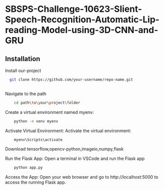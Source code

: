 
# SBSPS-Challenge-10623-Slient-Speech-Recognition-Automatic-Lip-reading-Model-using-3D-CNN-and-GRU


## Installation

Install our-project 

```bash
  git clone https://github.com/your-username/repo-name.git
  
```
Navigate to the path
```bash
    cd path\to\your\project\folder
```
Create a virtual environment named myenv:
```bash
    python -m venv myenv
```
Activate Virtual Environment: Activate the virtual environment:
```bash
    myenv\Scripts\activate
```
Download tensorflow,opencv-python,imageio,numpy,flask

Run the Flask App: Open a terminal in VSCode and run the Flask app
```bash
    python app.py
```
Access the App: Open your web browser and go to http://localhost:5000 to access the running Flask app.



